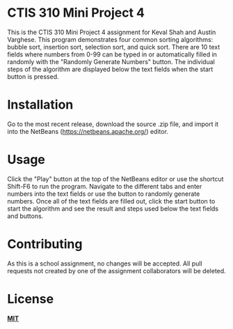 # CTIS 310 Mini Project 4

This is the CTIS 310 Mini Project 4 assignment for Keval Shah and Austin Varghese. This program demonstrates four common sorting algorithms: bubble sort, insertion sort, selection sort, and quick sort. There are 10 text fields where numbers from 0-99 can be typed in or automatically filled in randomly with the "Randomly Generate Numbers" button. The individual steps of the algorithm are displayed below the text fields when the start button is pressed.

# Installation
Go to the most recent release, download the source .zip file, and import it into the NetBeans (https://netbeans.apache.org/) editor.

# Usage
Click the "Play" button at the top of the NetBeans editor or use the shortcut Shift-F6 to run the program. Navigate to the different tabs and enter numbers into the text fields or use the button to randomly generate numbers. Once all of the text fields are filled out, click the start button to start the algorithm and see the result and steps used below the text fields and buttons.

# Contributing
As this is a school assignment, no changes will be accepted. All pull requests not created by one of the assignment collaborators will be deleted.

# License
**[MIT](https://choosealicense.com/licenses/mit/ "MIT License")**
